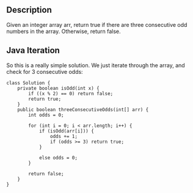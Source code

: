 ## Description

Given an integer array arr, return true if there are three consecutive odd numbers in the array. Otherwise, return false. 

## Java Iteration

So this is a really simple solution. We just iterate through the array, and check for 3 consecutive odds:

```
class Solution {
    private boolean isOdd(int x) {
        if ((x % 2) == 0) return false;
        return true;
    }
    public boolean threeConsecutiveOdds(int[] arr) {
        int odds = 0;
        
        for (int i = 0; i < arr.length; i++) {
            if (isOdd(arr[i])) {
                odds += 1;
                if (odds >= 3) return true;
            }
            
            else odds = 0;
        }
        
        return false;
    }
}
```